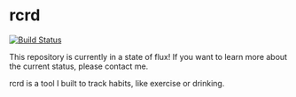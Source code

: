 # rcrd

[![Build Status](https://travis-ci.org/jeffcarp/rcrd.svg?branch=master)](https://travis-ci.org/jeffcarp/rcrd)

This repository is currently in a state of flux! If you want to learn more about the current status, please contact me.

rcrd is a tool I built to track habits, like exercise or drinking.
